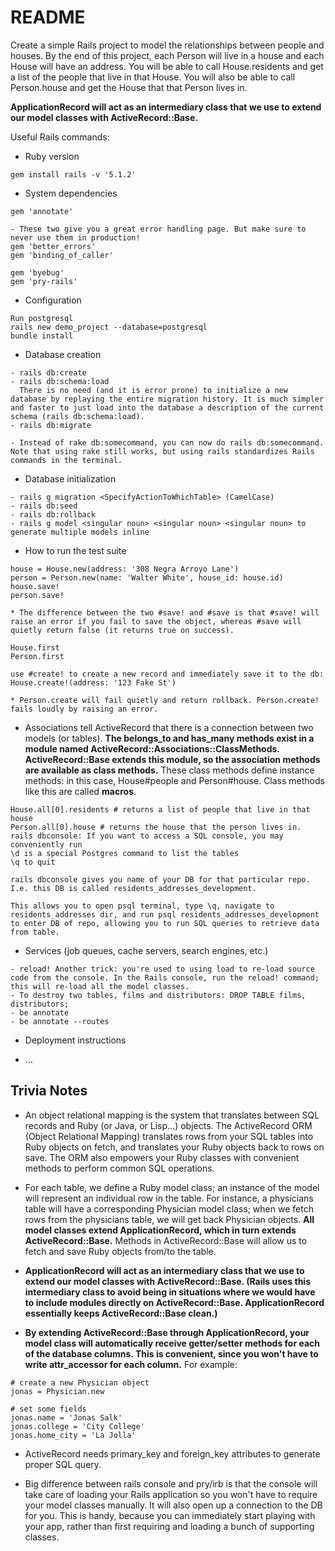 # README

Create a simple Rails project to model the relationships between people and houses. By the end of this project, each Person will live in a house and each House will have an address. You will be able to call House.residents and get a list of the people that live in that House. You will also be able to call Person.house and get the House that that Person lives in.

**ApplicationRecord will act as an intermediary class that we use to extend our model classes with ActiveRecord::Base.**

Useful Rails commands:
* Ruby version
```
gem install rails -v '5.1.2'
```

* System dependencies
```
gem 'annotate'

- These two give you a great error handling page. But make sure to never use them in production!
gem 'better_errors'
gem 'binding_of_caller'

gem 'byebug'
gem 'pry-rails'
```

* Configuration
```
Run postgresql
rails new demo_project --database=postgresql
bundle install
```

* Database creation
```
- rails db:create
- rails db:schema:load
  There is no need (and it is error prone) to initialize a new database by replaying the entire migration history. It is much simpler and faster to just load into the database a description of the current schema (rails db:schema:load).
- rails db:migrate

- Instead of rake db:somecommand, you can now do rails db:somecommand. Note that using rake still works, but using rails standardizes Rails commands in the terminal.
```

* Database initialization
```
- rails g migration <SpecifyActionToWhichTable> (CamelCase)
- rails db:seed
- rails db:rollback
- rails g model <singular noun> <singular noun> <singular noun> to generate multiple models inline
```

* How to run the test suite
```
house = House.new(address: '308 Negra Arroyo Lane')
person = Person.new(name: 'Walter White', house_id: house.id)
house.save!
person.save!

* The difference between the two #save! and #save is that #save! will raise an error if you fail to save the object, whereas #save will quietly return false (it returns true on success).

House.first
Person.first

use #create! to create a new record and immediately save it to the db:
House.create!(address: '123 Fake St')

* Person.create will fail quietly and return rollback. Person.create! fails loudly by raising an error.
```

- Associations tell ActiveRecord that there is a connection between two models (or tables). **The belongs_to and has_many methods exist in a module named ActiveRecord::Associations::ClassMethods. ActiveRecord::Base extends this module, so the association methods are available as class methods.** These class methods define instance methods: in this case, House#people and Person#house. Class methods like this are called **macros**.

```
House.all[0].residents # returns a list of people that live in that house
Person.all[0].house # returns the house that the person lives in.
rails dbconsole: If you want to access a SQL console, you may conveniently run
\d is a special Postgres command to list the tables
\q to quit

rails dbconsole gives you name of your DB for that particular repo. I.e. this DB is called residents_addresses_development.

This allows you to open psql terminal, type \q, navigate to residents_addresses dir, and run psql residents_addresses_development to enter DB of repo, allowing you to run SQL queries to retrieve data from table.
```

* Services (job queues, cache servers, search engines, etc.)
```
- reload! Another trick: you're used to using load to re-load source code from the console. In the Rails console, run the reload! command; this will re-load all the model classes.
- To destroy two tables, films and distributors: DROP TABLE films, distributors;
- be annotate
- be annotate --routes
```

* Deployment instructions

* ...

## Trivia Notes
* An object relational mapping is the system that translates between SQL records and Ruby (or Java, or Lisp...) objects. The ActiveRecord ORM (Object Relational Mapping) translates rows from your SQL tables into Ruby objects on fetch, and translates your Ruby objects back to rows on save. The ORM also empowers your Ruby classes with convenient methods to perform common SQL operations.

* For each table, we define a Ruby model class; an instance of the model will represent an individual row in the table. For instance, a physicians table will have a corresponding Physician model class; when we fetch rows from the physicians table, we will get back Physician objects. **All model classes extend ApplicationRecord, which in turn extends ActiveRecord::Base.** Methods in ActiveRecord::Base will allow us to fetch and save Ruby objects from/to the table.

* **ApplicationRecord will act as an intermediary class that we use to extend our model classes with ActiveRecord::Base. (Rails uses this intermediary class to avoid being in situations where we would have to include modules directly on ActiveRecord::Base. ApplicationRecord essentially keeps ActiveRecord::Base clean.)**

* **By extending ActiveRecord::Base through ApplicationRecord, your model class will automatically receive getter/setter methods for each of the database columns. This is convenient, since you won't have to write attr_accessor for each column.** For example:

```
# create a new Physician object
jonas = Physician.new

# set some fields
jonas.name = 'Jonas Salk'
jonas.college = 'City College'
jonas.home_city = 'La Jolla'
```

* ActiveRecord needs primary_key and foreign_key attributes to generate proper SQL query.

* Big difference between rails console and pry/irb is that the console will take care of loading your Rails application so you won't have to require your model classes manually. It will also open up a connection to the DB for you. This is handy, because you can immediately start playing with your app, rather than first requiring and loading a bunch of supporting classes.

